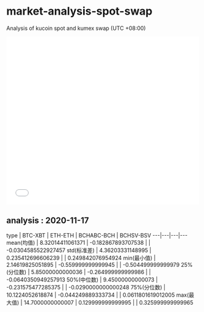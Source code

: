 # market-analysis-spot-swap
Analysis of kucoin spot and kumex swap (UTC +08:00)

<iframe width="100%" height="440" src="./data.html" frameborder="no" border="0" scrolling="no"></iframe>

## analysis : 2020-11-17

type | BTC-XBT | ETH-ETH | BCHABC-BCH | BCHSV-BSV 
---|---|---|---
mean(均值) | 8.32014411061371 | -0.182867893707538 |  | -0.0304585522927457
std(标准差) | 4.36203331148995 | 0.235412696606239 |  | 0.249842076954924
min(最小值) | 2.14619825051895 | -0.559999999999945 |  | -0.504499999999979
25%(分位数) | 5.85000000000036 | -0.264999999999986 |  | -0.0640350949257913
50%(中位数) | 9.45000000000073 | -0.231575477285375 |  | -0.0290000000000248
75%(分位数) | 10.1224052618874 | -0.044249889333734 |  | 0.0611801619012005
max(最大值) | 14.7000000000007 | 0.129999999999995 |  | 0.325999999999965
